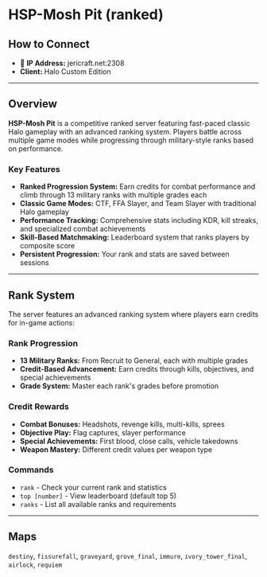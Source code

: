 # HSP-Mosh Pit (ranked)

## How to Connect

* 🔗 **IP Address:** jericraft.net:2308
* **Client:** Halo Custom Edition

---

## Overview

**HSP-Mosh Pit** is a competitive ranked server featuring fast-paced classic Halo gameplay with an advanced ranking
system. Players battle across multiple game modes while progressing through military-style ranks based on performance.

### Key Features

- **Ranked Progression System:** Earn credits for combat performance and climb through 13 military ranks with multiple
  grades each
- **Classic Game Modes:** CTF, FFA Slayer, and Team Slayer with traditional Halo gameplay
- **Performance Tracking:** Comprehensive stats including KDR, kill streaks, and specialized combat achievements
- **Skill-Based Matchmaking:** Leaderboard system that ranks players by composite score
- **Persistent Progression:** Your rank and stats are saved between sessions

---

## Rank System

The server features an advanced ranking system where players earn credits for in-game actions:

### Rank Progression

- **13 Military Ranks:** From Recruit to General, each with multiple grades
- **Credit-Based Advancement:** Earn credits through kills, objectives, and special achievements
- **Grade System:** Master each rank's grades before promotion

### Credit Rewards

- **Combat Bonuses:** Headshots, revenge kills, multi-kills, sprees
- **Objective Play:** Flag captures, slayer performance
- **Special Achievements:** First blood, close calls, vehicle takedowns
- **Weapon Mastery:** Different credit values per weapon type

### Commands

- `rank` - Check your current rank and statistics
- `top [number]` - View leaderboard (default top 5)
- `ranks` - List all available ranks and requirements

---

## Maps

`destiny`, `fissurefall`, `graveyard`, `grove_final`, `immure`, `ivory_tower_final`, `airlock`, `requiem`